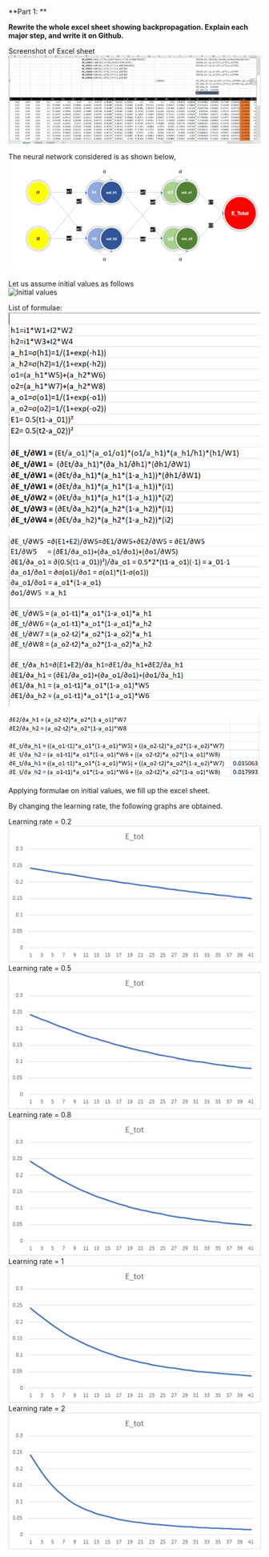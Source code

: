 **Part 1: **  
  
**Rewrite the whole excel sheet showing backpropagation. Explain each major step, and write it on Github.**  
  

Screenshot of Excel sheet   
![Excel](Excel_2.PNG)  
  
The neural network considered is as shown below,  
![Model](Model.png)

Let us assume initial values as follows   
![Initial values](initial_values.png)
  
List of formulae:  
![formula1](formula1.PNG)  

![formula2](formula2.PNG)  

![formula3](formula3.PNG)  
  
  
Applying formulae on initial values, we fill up the excel sheet.   
  
By changing the learning rate, the following graphs are obtained.   
   
Learning rate = 0.2  
![learning_rate_0.2](learning_rate_0.2.png)  
Learning rate = 0.5  
![learning_rate_0.5](learning_rate_0.5.png)  
Learning rate = 0.8  
![learning_rate_0.8](learning_rate_0.8.png)  
Learning rate = 1  
![learning_rate_1](learning_rate_1.png)  
Learning rate = 2  
![learning_rate_2](learning_rate_2.png)  

  
  
